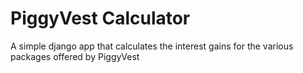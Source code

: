 # PiggyVest Calculator

A simple django app that calculates the interest gains for the various packages offered by PiggyVest